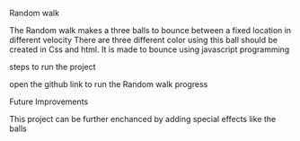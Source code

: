 Random walk

The Random walk makes a three balls to bounce between a fixed location in different velocity
There are three different color using this ball should be created in Css and html.
It is made to bounce using javascript programming

steps to run the project

open the github link to run the Random walk progress

Future Improvements

This project can be further enchanced by adding special effects like the balls
